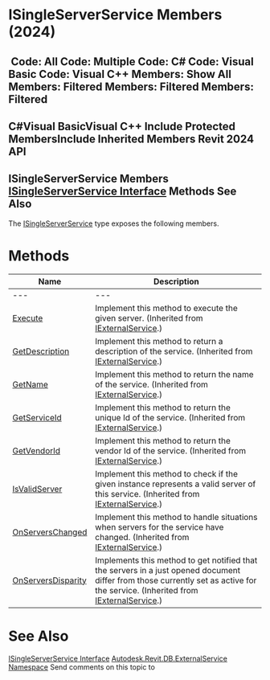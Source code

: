 # ISingleServerService Members (2024)

﻿
 Code: All Code: Multiple Code: C# Code: Visual Basic Code: Visual C++  Members: Show All Members: Filtered Members: Filtered Members: Filtered   
---  
C#Visual BasicVisual C++
Include Protected MembersInclude Inherited Members
Revit 2024 API  
---  
ISingleServerService Members  
[ISingleServerService Interface](ae967a42-6490-07ed-7976-71d324d250c4.md "ISingleServerService Interface") Methods See Also  
---  
The [ISingleServerService](ae967a42-6490-07ed-7976-71d324d250c4.md "ISingleServerService Interface") type exposes the following members.
# Methods
| Name | Description |
| --- | --- |
| --- | --- | --- |
| [Execute](c70a5092-dccf-6896-1ec0-15f749e84a58.md "Execute Method") | Implement this method to execute the given server.  (Inherited from [IExternalService](37fe86a0-0668-5908-9966-dfac0e0c1fe3.md "IExternalService Interface").) |
| [GetDescription](16d666df-8d5f-74c7-4761-8b8bbeae4397.md "GetDescription Method") | Implement this method to return a description of the service.  (Inherited from [IExternalService](37fe86a0-0668-5908-9966-dfac0e0c1fe3.md "IExternalService Interface").) |
| [GetName](216416ae-c0dc-53f2-f961-d03567fc44fe.md "GetName Method") | Implement this method to return the name of the service.  (Inherited from [IExternalService](37fe86a0-0668-5908-9966-dfac0e0c1fe3.md "IExternalService Interface").) |
| [GetServiceId](1923a4d7-cf6e-ac24-570f-d48291777f57.md "GetServiceId Method") | Implement this method to return the unique Id of the service.  (Inherited from [IExternalService](37fe86a0-0668-5908-9966-dfac0e0c1fe3.md "IExternalService Interface").) |
| [GetVendorId](34dcde1f-75b9-bfd4-e504-59fca440cf63.md "GetVendorId Method") | Implement this method to return the vendor Id of the service.  (Inherited from [IExternalService](37fe86a0-0668-5908-9966-dfac0e0c1fe3.md "IExternalService Interface").) |
| [IsValidServer](67f80199-6dad-2d0c-118c-85e83afed78a.md "IsValidServer Method") | Implement this method to check if the given instance represents a valid server of this service.  (Inherited from [IExternalService](37fe86a0-0668-5908-9966-dfac0e0c1fe3.md "IExternalService Interface").) |
| [OnServersChanged](792efefb-aa2e-d934-2a68-3a9199d5c96d.md "OnServersChanged Method") | Implement this method to handle situations when servers for the service have changed.  (Inherited from [IExternalService](37fe86a0-0668-5908-9966-dfac0e0c1fe3.md "IExternalService Interface").) |
| [OnServersDisparity](6d47d262-499e-75b8-4b8e-40bb0234241f.md "OnServersDisparity Method") | Implements this method to get notified that the servers in a just opened document differ from those currently set as active for the service.  (Inherited from [IExternalService](37fe86a0-0668-5908-9966-dfac0e0c1fe3.md "IExternalService Interface").) |

# See Also
[ISingleServerService Interface](ae967a42-6490-07ed-7976-71d324d250c4.md "ISingleServerService Interface")
[Autodesk.Revit.DB.ExternalService Namespace](a88f2d1d-c02f-a901-9543-44e4b5dd5fc9.md "Autodesk.Revit.DB.ExternalService Namespace")
Send comments on this topic to 